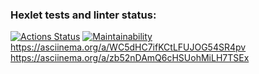 ### Hexlet tests and linter status:
[![Actions Status](https://github.com/demon2507/java-project-61/workflows/hexlet-check/badge.svg)](https://github.com/demon2507/java-project-61/actions)
[![Maintainability](https://api.codeclimate.com/v1/badges/f169a4e68edb43a08784/maintainability)](https://codeclimate.com/github/demon2507/java-project-61/maintainability)
https://asciinema.org/a/WC5dHC7ifKCtLFUJOG54SR4pv
https://asciinema.org/a/zb52nDAmQ6cHSUohMiLH7TSEx
